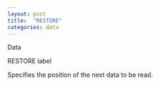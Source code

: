 ```yaml
---
layout: post
title:  "RESTORE"
categories: data
---
```

Data

RESTORE label

Specifies the position of the next data to be read.

